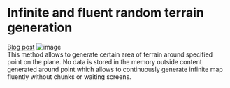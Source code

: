 # Infinite and fluent random terrain generation
[Blog post](https://mateuszbugaj.github.io/FluentTerrainGeneration/)
![image](https://media.giphy.com/media/fSGIA3CvXfwpMFO91S/giphy-downsized.gif)</br>
This method allows to generate certain area of terrain around specified point on the plane.
No data is stored in the memory outside content generated around point which allows to continuously
generate infinite map fluently without chunks or waiting screens. <br/>
